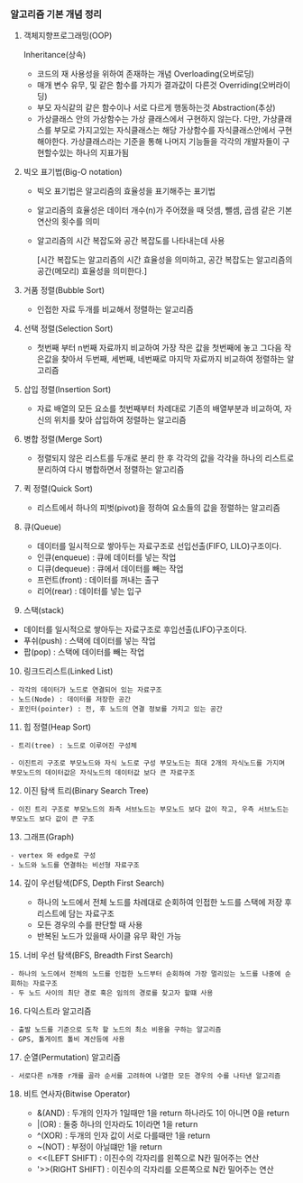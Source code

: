 ### 알고리즘 기본 개념 정리

1. 객체지향프로그래밍(OOP)

   Inheritance(상속)

    - 코드의 재 사용성을 위하여 존재하는 개념
      Overloading(오버로딩)
    - 매개 변수 유무, 및 같은 함수를 가지가 결과값이 다른것
      Overriding(오버라이딩)
    - 부모 자식같의 같은 함수이나 서로 다르게 행동하는것
      Abstraction(추상)
    - 가상클래스 안의 가상함수는 가상 클래스에서 구현하지 않는다. 다만,
      가상클래스를 부모로 가지고있는 자식클래스는 해당 가상함수를 자식클래스안에서 구현해야한다.
      가상클래스라는 기준을 통해 나머지 기능들을 각각의 개발자들이 구현할수있는 하나의 지표가됨

2. 빅오 표기법(Big-O notation)

   - 빅오 표기법은 알고리즘의 효율성을 표기해주는 표기법

   - 알고리즘의 효율성은 데이터 개수(n)가 주어졌을 때 덧셈, 뺄셈, 곱셈 같은 기본 연산의 횟수를 의미

   - 알고리즘의 시간 복잡도와 공간 복잡도를 나타내는데 사용

     [시간 복잡도는 알고리즘의 시간 효율성을 의미하고, 공간 복잡도는 알고리즘의 공간(메모리) 효율성을 의미한다.]

3. 거품 정렬(Bubble Sort)

   - 인접한 자료 두개를 비교해서 정렬하는 알고리즘

4. 선택 정렬(Selection Sort)

   - 첫번째 부터 n번째 자료까지 비교하여 가장 작은 값을 첫번째에 놓고 그다음 작은값을 찾아서 두번째, 세번째, 네번째로 마지막 자료까지 비교하여 정렬하는 알고리즘

5. 삽입 정렬(Insertion Sort)
   - 자료 배열의 모든 요소를 첫번째부터 차례대로 기존의 배열부분과 비교하여, 자신의 위치를 찾아 삽입하여 정렬하는 알고리즘

6. 병합 정렬(Merge Sort)
   - 정렬되지 않은 리스트를 두개로 분리 한 후 각각의 값을 각각을 하나의 리스트로 분리하여 다시 병합하면서 정렬하는 알고리즘

7. 퀵 정렬(Quick Sort)
   - 리스트에서 하나의 피벗(pivot)을 정하여 요소들의 값을 정렬하는 알고리즘

8. 큐(Queue)
   - 데이터를 일시적으로 쌓아두는 자료구조로 선입선출(FIFO, LILO)구조이다.
   - 인큐(enqueue) : 큐에 데이터를 넣는 작업
   - 디큐(dequeue) : 큐에서 데이터를 빼는 작업
   - 프런트(front) : 데이터를 꺼내는 출구
   - 리어(rear) : 데이터를 넣는 입구

9.  스택(stack)

   - 데이터를 일시적으로 쌓아두는 자료구조로 후입선출(LIFO)구조이다.
   - 푸쉬(push) : 스택에 데이터를 넣는 작업
   - 팝(pop) : 스택에 데이터를 빼는 작업

10.  링크드리스트(Linked List)

    - 각각의 데이터가 노드로 연결되어 있는 자료구조
    - 노드(Node) : 데이터를 저장한 공간
    - 포인터(pointer) : 전, 후 노드의 연결 정보를 가지고 있는 공간

11.  힙 정렬(Heap Sort)

    - 트리(tree) : 노드로 이루어진 구성체

    - 이진트리 구조로 부모노드와 자식 노드로 구성 부모노드는 최대 2개의 자식노드를 가지며 부모노드의 데이터값은 자식노드의 데이터값 보다 큰 자료구조

12.  이진 탐색 트리(Binary Search Tree)

    - 이진 트리 구조로 부모노드의 좌측 서브노드는 부모노드 보다 값이 작고, 우측 서브노드는 부모노드 보다 값이 큰 구조

13.  그래프(Graph)

    - vertex 와 edge로 구성
    - 노드와 노드를 연결하는 비선형 자료구조

14. 깊이 우선탐색(DFS, Depth First Search)

    - 하나의 노드에서 전체 노드를 차례대로 순회하여 인접한 노드를 스택에 저장 후 리스트에 담는 자료구조
    - 모든 경우의 수를 판단할 때 사용
    - 반복된 노드가 있을때 사이클 유무 확인 가능

15.  너비 우선 탐색(BFS, Breadth First Search)

    - 하나의 노드에서 전체의 노드를 인접한 노드부터 순회하여 가장 멀리있는 노드를 나중에 순회하는 자료구조
    - 두 노드 사이의 최단 경로 혹은 임의의 경로를 찾고자 할떄 사용

16.  다익스트라 알고리즘

    - 출발 노드를 기준으로 도착 할 노드의 최소 비용을 구하는 알고리즘
    - GPS, 톨게이트 톨비 계산등에 사용

17.  순열(Permutation) 알고리즘

    - 서로다른 n개중 r개를 골라 순서를 고려하여 나열한 모든 경우의 수를 나타낸 알고리즘

18. 비트 연사자(Bitwise Operator)

    - &(AND) : 두개의 인자가 1일때만 1을 return 하나라도 1이 아니면 0을 return
    - |(OR) : 둘중 하나의 인자라도 1이라면 1을 return 
    - ^(XOR)  : 두개의 인자 값이 서로 다를때만 1을 return
    - ~(NOT) : 부정이 아닐떄만 1을 return
    - <<(LEFT SHIFT) : 이진수의 각자리를 왼쪽으로 N칸 밀어주는 연산
    - '>>(RIGHT SHIFT) : 이진수의 각자리를 오른쪽으로 N칸 밀어주는 연산
